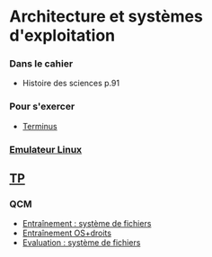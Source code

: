 # Architecture et systèmes d'exploitation
### Dans le cahier
* Histoire des sciences p.91

### Pour s'exercer
* [Terminus](http://luffah.xyz/bidules/Terminus/)

### [Emulateur Linux](https://www.cahier-nsi.fr/jslinux/)

## [TP](https://github.com/thfruchart/1nsi/blob/main/S6/TP.md)

### QCM
* [Entraînement : système de fichiers](https://genumsi.inria.fr/qcm.php?h=e760e474c32afb95b85a1a085fc339e7)
* [Entraînement OS+droits](https://genumsi.inria.fr/qcm.php?h=81325e72698b6fc9d6fb11a0d55f8959)
* [Evaluation : système de fichiers](https://genumsi.inria.fr/qcm.php?h=29b7a3cfd69f3a39d6cc693055df00e6)
